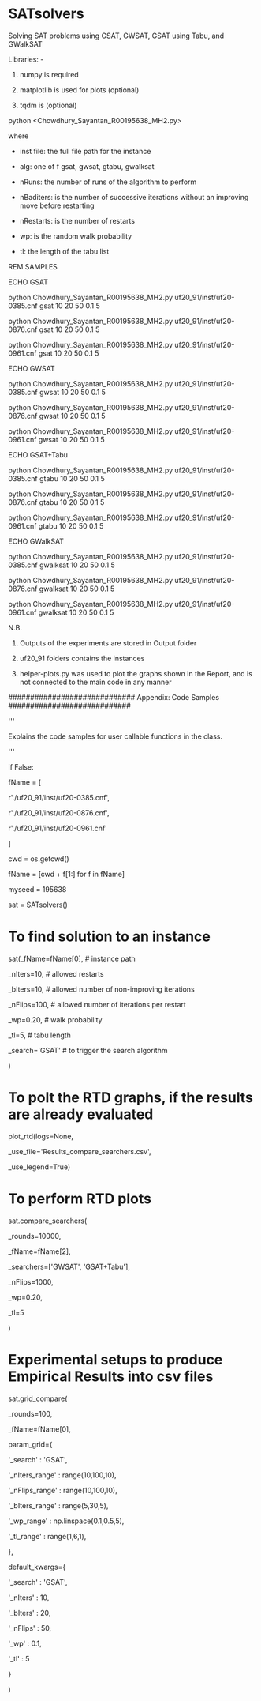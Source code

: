 # SATsolvers
Solving SAT problems using GSAT, GWSAT, GSAT using Tabu, and GWalkSAT

Libraries: -
1) numpy is required

2) matplotlib is used for plots (optional)

3) tqdm is (optional)

python <Chowdhury_Sayantan_R00195638_MH2.py> <inst file> <alg> <nRuns> <nBadIters> <nRestarts> <wp> <tl>

where

- inst file: the full file path for the instance

- alg: one of f gsat, gwsat, gtabu, gwalksat

- nRuns: the number of runs of the algorithm to perform

- nBaditers: is the number of successive iterations without an improving move before restarting

- nRestarts: is the number of restarts

- wp: is the random walk probability

- tl: the length of the tabu list

REM SAMPLES

ECHO GSAT

python Chowdhury_Sayantan_R00195638_MH2.py uf20_91/inst/uf20-0385.cnf gsat 10 20 50 0.1 5

python Chowdhury_Sayantan_R00195638_MH2.py uf20_91/inst/uf20-0876.cnf gsat 10 20 50 0.1 5

python Chowdhury_Sayantan_R00195638_MH2.py uf20_91/inst/uf20-0961.cnf gsat 10 20 50 0.1 5

ECHO GWSAT

python Chowdhury_Sayantan_R00195638_MH2.py uf20_91/inst/uf20-0385.cnf gwsat 10 20 50 0.1 5

python Chowdhury_Sayantan_R00195638_MH2.py uf20_91/inst/uf20-0876.cnf gwsat 10 20 50 0.1 5

python Chowdhury_Sayantan_R00195638_MH2.py uf20_91/inst/uf20-0961.cnf gwsat 10 20 50 0.1 5

ECHO GSAT+Tabu

python Chowdhury_Sayantan_R00195638_MH2.py uf20_91/inst/uf20-0385.cnf gtabu 10 20 50 0.1 5

python Chowdhury_Sayantan_R00195638_MH2.py uf20_91/inst/uf20-0876.cnf gtabu 10 20 50 0.1 5

python Chowdhury_Sayantan_R00195638_MH2.py uf20_91/inst/uf20-0961.cnf gtabu 10 20 50 0.1 5

ECHO GWalkSAT

python Chowdhury_Sayantan_R00195638_MH2.py uf20_91/inst/uf20-0385.cnf gwalksat 10 20 50 0.1 5

python Chowdhury_Sayantan_R00195638_MH2.py uf20_91/inst/uf20-0876.cnf gwalksat 10 20 50 0.1 5

python Chowdhury_Sayantan_R00195638_MH2.py uf20_91/inst/uf20-0961.cnf gwalksat 10 20 50 0.1 5

N.B. 

1) Outputs of the experiments are stored in Output folder

2) uf20_91 folders contains the instances

3) helper-plots.py was used to plot the graphs shown in the Report, and is not connected to the main code in any manner

############################# Appendix: Code Samples ############################

'''

Explains the code samples for user callable functions in the class.

'''

if False:

fName = [

r'./uf20_91/inst/uf20-0385.cnf',

r'./uf20_91/inst/uf20-0876.cnf',

r'./uf20_91/inst/uf20-0961.cnf'

]

cwd = os.getcwd()

fName = [cwd + f[1:] for f in fName]

myseed = 195638

sat = SATsolvers()

# To find solution to an instance

sat(_fName=fName[0], # instance path

_nIters=10,  # allowed restarts

_bIters=10,  # allowed number of non-improving iterations

_nFlips=100,  # allowed number of iterations per restart

_wp=0.20,  # walk probability

_tl=5,  # tabu length

_search='GSAT'  # to trigger the search algorithm

)

# To polt the RTD graphs, if the results are already evaluated

plot_rtd(logs=None,

_use_file='Results_compare_searchers.csv',

_use_legend=True)

# To perform RTD plots

sat.compare_searchers(

_rounds=10000,

_fName=fName[2],

_searchers=['GWSAT', 'GSAT+Tabu'],

_nFlips=1000,

_wp=0.20,

_tl=5

)

# Experimental setups to produce Empirical Results into csv files

sat.grid_compare(

_rounds=100,

_fName=fName[0],

param_grid={

'_search'  : 'GSAT',

'_nIters_range' : range(10,100,10),

'_nFlips_range'  : range(10,100,10),

'_bIters_range'  : range(5,30,5),

'_wp_range'  : np.linspace(0.1,0.5,5),

'_tl_range'  : range(1,6,1),

},

default_kwargs={

'_search'  : 'GSAT',

'_nIters'  : 10,

'_bIters'  : 20,

'_nFlips'  : 50,

'_wp'  : 0.1,

'_tl'  : 5

}

)
